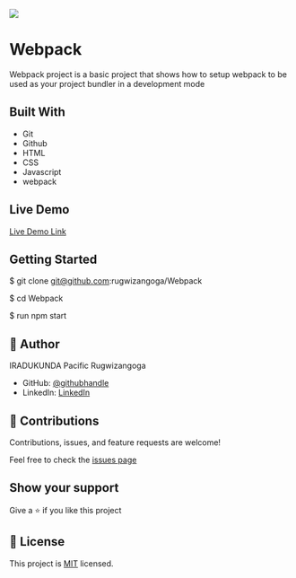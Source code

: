 ![](https://img.shields.io/badge/Microverse-blueviolet)

# Webpack

Webpack project is a basic project that shows how to setup webpack to be used as your project bundler in a development mode


## Built With

- Git
- Github
- HTML
- CSS
- Javascript
- webpack

## Live Demo
[Live Demo Link](https://rugwizangoga.github.io/Webpack/)
## Getting Started

$ git clone git@github.com:rugwizangoga/Webpack

$ cd Webpack

$ run npm start

## 👤 Author

IRADUKUNDA Pacific Rugwizangoga

- GitHub: [@githubhandle](https://github.com/rugwizangoga)
- LinkedIn: [LinkedIn](https://www.linkedin.com/in/iradukunda-pacific-rugwizangoga)

## 🤝 Contributions

Contributions, issues, and feature requests are welcome!

Feel free to check the [issues page](../../issues/)

## Show your support

Give a ⭐️ if you like this project
## 📝 License

This project is [MIT](./LICENSE) licensed.
